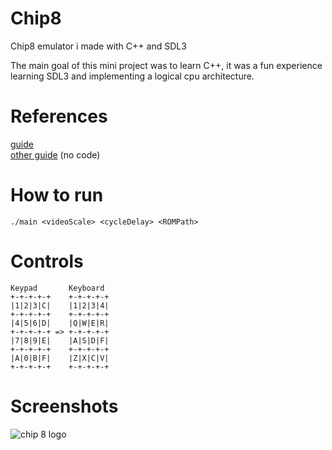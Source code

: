 # Chip8
Chip8 emulator i made with C++ and SDL3

The main goal of this mini project was to learn C++, it was a fun experience learning SDL3 and implementing a logical cpu architecture.

# References
[guide](https://austinmorlan.com/posts/chip8_emulator/)  
[other guide](https://tobiasvl.github.io/blog/write-a-chip-8-emulator/) (no code)

# How to run
```./main <videoScale> <cycleDelay> <ROMPath>```
# Controls
```
Keypad       Keyboard
+-+-+-+-+    +-+-+-+-+
|1|2|3|C|    |1|2|3|4|
+-+-+-+-+    +-+-+-+-+
|4|5|6|D|    |Q|W|E|R|
+-+-+-+-+ => +-+-+-+-+
|7|8|9|E|    |A|S|D|F|
+-+-+-+-+    +-+-+-+-+
|A|0|B|F|    |Z|X|C|V|
+-+-+-+-+    +-+-+-+-+
```
# Screenshots
![chip 8 logo](screenshots/chip8logo.png)
